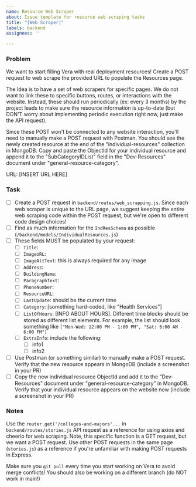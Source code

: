 ```yaml
---
name: Resource Web Scraper
about: Issue template for resource web scraping tasks
title: "[Web Scraper]"
labels: backend
assignees: ''

---
```


### Problem

We want to start filling Vera with real deployment resources! Create a POST request to web scrape the provided URL to populate the Resources page.

The Idea is to have a set of web scrapers for specific pages. We do not want to link these to specific buttons, routes, or interactions with the website. Instead, these should run periodically (ex: every 3 months) by the project leads to make sure the resource information is up-to-date (but DON'T worry about implementing periodic execution right now, just make the API request).

Since these POST won't be connected to any website interaction, you'll need to manually make a POST request with Postman. You should see the newly created resource at the end of the "individual-resources" collection in MongoDB. Copy and paste the ObjectId for your individual resource and append it to the "SubCategoryIDList" field in the "Dev-Resources" document under "general-resource-category".

URL: [INSERT URL HERE]

### Task
- [ ] Create a POST request in `backend/routes/web_scrapping.js`. Since each web scraper is unique to the URL page, we suggest keeping the entire web scraping code within the POST request, but we're open to different code design choices!
- [ ] Find as much information for the `IndResSchema` as possible (`/backend/models/IndividualResources.js`)
- [ ] These fields MUST be populated by your request:
    - [ ] `Title`: 
    - [ ] `ImageURL`: 
    - [ ] `ImageAltText`: this is always required for any image
    - [ ] `Address`: 
    - [ ] `BuildingName`: 
    - [ ] `ParagraphText`: 
    - [ ] `PhoneNumber`: 
    - [ ] `ResourceURL`: 
    - [ ] `LastUpdate`: should be the current time
    - [ ] `Category`: [something hard-coded, like "Health Services"]
    - [ ] `ListOfHours`: [INFO ABOUT HOURS]. Different time blocks should be stored as different list elements. For example, the list should look something like `["Mon-Wed: 12:00 PM - 1:00 PM", "Sat: 6:00 AM - 6:00 PM"]`
    - [ ] `ExtraInfo`: include the following:
        - [ ] info1
        - [ ] info2
- [ ] Use Postman (or something similar) to manually make a POST request. Verify that the new resource appears in MongoDB (include a screenshot in your PR)
- [ ] Copy the new individual resource ObjectId and add it to the "Dev-Resources" document under "general-resource-category" in MongoDB. Verify that your individual resource appears on the website now (include a screenshot in your PR)

### Notes
Use the `router.get('/colleges-and-majors'...` in `backend/routes/stories.js` API request as a reference for using axios and cheerio for web scraping. Note, this specific function is a GET request, but we want a POST request. Use other POST requests in the same page (`stories.js`) as a reference if you're unfamiliar with making POST requests in Express.

Make sure you `git pull` every time you start working on Vera to avoid merge conflicts! You should also be working on a different branch (do NOT work in main!)
